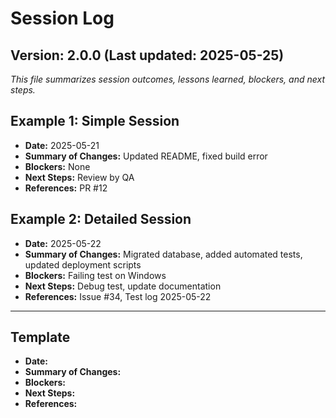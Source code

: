 # Session Log

## Version: 2.0.0 (Last updated: 2025-05-25)

_This file summarizes session outcomes, lessons learned, blockers, and next steps._

## Example 1: Simple Session

- **Date:** 2025-05-21
- **Summary of Changes:** Updated README, fixed build error
- **Blockers:** None
- **Next Steps:** Review by QA
- **References:** PR #12

## Example 2: Detailed Session

- **Date:** 2025-05-22
- **Summary of Changes:** Migrated database, added automated tests, updated deployment scripts
- **Blockers:** Failing test on Windows
- **Next Steps:** Debug test, update documentation
- **References:** Issue #34, Test log 2025-05-22

---

## Template

- **Date:**
- **Summary of Changes:**
- **Blockers:**
- **Next Steps:**
- **References:**

